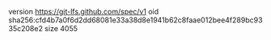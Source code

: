 version https://git-lfs.github.com/spec/v1
oid sha256:cfd4b7a0f6d2dd68081e33a38d8e1941b62c8faae012bee4f289bc9335c208e2
size 4055
